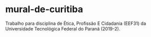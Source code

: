 # mural-de-curitiba
Trabalho para disciplina de Ética, Profissão E Cidadania (EEF31) da Universidade Tecnológica Federal do Paraná (2019-2).
